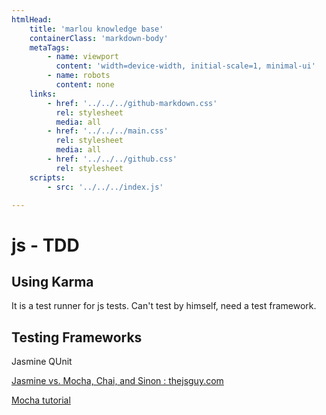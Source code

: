 ```yaml
---
htmlHead:
    title: 'marlou knowledge base' 
    containerClass: 'markdown-body'
    metaTags:
        - name: viewport
          content: 'width=device-width, initial-scale=1, minimal-ui'
        - name: robots
          content: none
    links:
        - href: '../../../github-markdown.css'
          rel: stylesheet
          media: all
        - href: '../../../main.css'
          rel: stylesheet
          media: all
        - href: '../../../github.css'
          rel: stylesheet
    scripts:
        - src: '../../../index.js'

---
```


# js - TDD

## Using Karma

It is a test runner for js tests.
Can't test by himself, need a test framework.

## Testing Frameworks

Jasmine
QUnit

[Jasmine vs. Mocha, Chai, and Sinon : thejsguy.com](http://thejsguy.com/2015/01/12/jasmine-vs-mocha-chai-and-sinon.html)

[Mocha tutorial](http://unitjs.com/guide/mocha.html)
